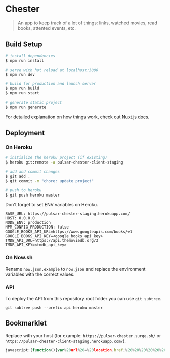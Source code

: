 # Chester

> An app to keep track of a lot of things: links, watched movies, read books, attented events, etc.

## Build Setup

```bash
# install dependencies
$ npm run install

# serve with hot reload at localhost:3000
$ npm run dev

# build for production and launch server
$ npm run build
$ npm run start

# generate static project
$ npm run generate
```

For detailed explanation on how things work, check out [Nuxt.js docs](https://nuxtjs.org).

## Deployment

### On Heroku

```bash
# initialize the heroku project (if existing)
$ heroku git:remote -a pulsar-chester-client-staging

# add and commit changes
$ git add .
$ git commit -m "chore: update project"

# push to heroku
$ git push heroku master
```

Don't forget to set ENV variables on Heroku.

```
BASE_URL: https://pulsar-chester-staging.herokuapp.com/
HOST: 0.0.0.0
NODE_ENV: production
NPM_CONFIG_PRODUCTION: false
GOOGLE_BOOKS_API_URL=https://www.googleapis.com/books/v1
GOOGLE_BOOKS_API_KEY=<google_books_api_key>
TMDB_API_URL=https://api.themoviedb.org/3
TMDB_API_KEY=<tmdb_api_key>
```

### On Now.sh

Rename `now.json.example` to `now.json` and replace the environment variables with the correct values.

### API

To deploy the API from this repository root folder you can use `git subtree`.

```
git subtree push --prefix api heroku master
```

## Bookmarklet

Replace <host> with your host (for example: `https://pulsar-chester.surge.sh/` or `https://pulsar-chester-client-staging.herokuapp.com/`).

```js
javascript:(function(){var%20url%20=%20location.href;%20%20%20%20%20%20var%20title%20=%20document.title%20||%20url;%20%20%20%20%20%20window.open('<host>links/create?url='%20+%20encodeURIComponent(url)+'&title='%20+%20encodeURIComponent(title),'_blank','height=600,width=800');})();
```
